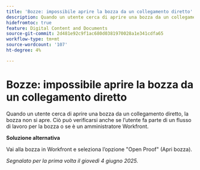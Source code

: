 ```yaml
---
title: 'Bozze: impossibile aprire la bozza da un collegamento diretto'
description: Quando un utente cerca di aprire una bozza da un collegamento diretto, la bozza non si apre. Ciò può verificarsi anche se l’utente fa parte di un flusso di lavoro per la bozza o se è un amministratore Workfront.
hidefromtoc: true
feature: Digital Content and Documents
source-git-commit: 2d481e92c9f1ac680d0381970028a1e341cdfa65
workflow-type: tm+mt
source-wordcount: '107'
ht-degree: 4%

---
```



# Bozze: impossibile aprire la bozza da un collegamento diretto

Quando un utente cerca di aprire una bozza da un collegamento diretto, la bozza non si apre. Ciò può verificarsi anche se l’utente fa parte di un flusso di lavoro per la bozza o se è un amministratore Workfront.

**Soluzione alternativa**

Vai alla bozza in Workfront e seleziona l’opzione &quot;Open Proof&quot; (Apri bozza).

_Segnalato per la prima volta il giovedì 4 giugno 2025._
